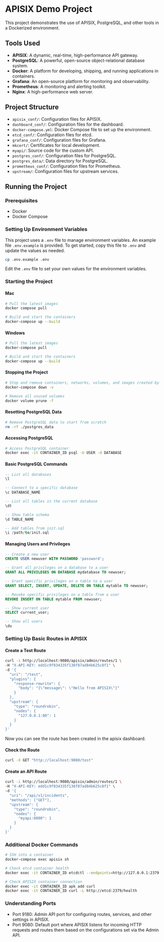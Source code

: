 # APISIX Demo Project

This project demonstrates the use of APISIX, PostgreSQL, and other tools in a Dockerized environment.

## Tools Used
- **APISIX**: A dynamic, real-time, high-performance API gateway.
- **PostgreSQL**: A powerful, open-source object-relational database system.
- **Docker**: A platform for developing, shipping, and running applications in containers.
- **Grafana**: An open-source platform for monitoring and observability.
- **Prometheus**: A monitoring and alerting toolkit.
- **Nginx**: A high-performance web server.

## Project Structure
- `apisix_conf/`: Configuration files for APISIX.
- `dashboard_conf/`: Configuration files for the dashboard.
- `docker-compose.yml`: Docker Compose file to set up the environment.
- `etcd_conf/`: Configuration files for etcd.
- `grafana_conf/`: Configuration files for Grafana.
- `mkcert/`: Certificates for local development.
- `myapi/`: Source code for the custom API.
- `postgres_conf/`: Configuration files for PostgreSQL.
- `postgres_data/`: Data directory for PostgreSQL.
- `prometheus_conf/`: Configuration files for Prometheus.
- `upstream/`: Configuration files for upstream services.

## Running the Project

### Prerequisites
- Docker
- Docker Compose

### Setting Up Environment Variables
This project uses a `.env` file to manage environment variables. An example file `.env.example` is provided. To get started, copy this file to `.env` and update the values as needed.
```sh
cp .env.example .env
```
Edit the `.env` file to set your own values for the environment variables.

### Starting the Project


#### Mac
```sh
# Pull the latest images
docker compose pull

# Build and start the containers
docker-compose up --build
```

#### Windows
```sh
# Pull the latest images
docker-compose pull

# Build and start the containers
docker-compose up --build
```
#### Stopping the Project
```sh
# Stop and remove containers, networks, volumes, and images created by up
docker-compose down -v

# Remove all unused volumes
docker volume prune -f
```
#### Resetting PostgreSQL Data
```sh
# Remove PostgreSQL data to start from scratch
rm -rf ./postgres_data
```
#### Accessing PostgreSQL
```sh
# Access PostgreSQL container
docker exec -it CONTAINER_ID psql -U USER -d DATABASE
```
#### Basic PostgreSQL Commands
```sql
-- List all databases
\l

-- Connect to a specific database
\c DATABASE_NAME

-- List all tables in the current database
\dt

-- Show table schema
\d TABLE_NAME

-- Add tables from init.sql
\i /path/to/init.sql
```
#### Managing Users and Privileges
```sql
-- Create a new user
CREATE USER newuser WITH PASSWORD 'password';

-- Grant all privileges on a database to a user
GRANT ALL PRIVILEGES ON DATABASE mydatabase TO newuser;

-- Grant specific privileges on a table to a user
GRANT SELECT, INSERT, UPDATE, DELETE ON TABLE mytable TO newuser;

-- Revoke specific privileges on a table from a user
REVOKE INSERT ON TABLE mytable FROM newuser;

-- Show current user
SELECT current_user;

-- Show all users
\du
```
### Setting Up Basic Routes in APISIX
#### Create a Test Route
```sh
curl -i http://localhost:9080/apisix/admin/routes/1 \
-H "X-API-KEY: edd1c9f034335f136f87ad84b625c8f1" \
-d '{
  "uri": "/test",
  "plugins": {
    "response-rewrite": {
      "body": "{\"message\": \"Hello from APISIX\"}"
    }
  },
  "upstream": {
    "type": "roundrobin",
    "nodes": {
      "127.0.0.1:80": 1
    }
  }
}'
```
Now you can see the route has been created in the apisix dashboard.
#### Check the Route
```sh
curl -X GET "http://localhost:9080/test"
```
#### Create an API Route
```sh
curl -i http://localhost:9080/apisix/admin/routes/1 \
-H "X-API-KEY: edd1c9f034335f136f87ad84b625c8f1" \
-d '{
  "uri": "/api/v1/incidents",
  "methods": ["GET"],
  "upstream": {
    "type": "roundrobin",
    "nodes": {
      "myapi:8000": 1
    }
  }
}'
```
### Additional Docker Commands
```sh
# SSH into a container
docker-compose exec apisix sh

# Check etcd container health
docker exec -it CONTAINER_ID etcdctl --endpoints=http://127.0.0.1:2379 endpoint health

# Check APISIX container connection
docker exec -it CONTAINER_ID apk add curl
docker exec -it CONTAINER_ID curl -L http://etcd:2379/health
```
### Understanding Ports
- Port 9180: Admin API port for configuring routes, services, and other settings in APISIX.
- Port 9080: Default port where APISIX listens for incoming HTTP requests and routes them based on the configurations set via the Admin API.

